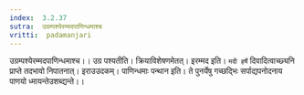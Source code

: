 ```yaml
---
index:  3.2.37
sutra:  उग्रम्पश्येरम्मदपाणिन्धमाश्च
vritti:  padamanjari
---
```


उग्रम्पश्येरम्मदपाणिन्धमाश्च।। उग्र पश्यतीति। क्रियाविशेषणमेतत्। इरम्मद इति। `मदी हर्षे` दिवादित्वाच्छ्यनि प्राप्ते तदभावो निपातनात्। इराउउदकम्। पाणिन्धमाः पन्थान इति। ते पुनर्येषु गच्छद्भिः सर्पाद्यपनोदनाय पाणयो ध्मायन्तेउशब्द्यन्ते।।
